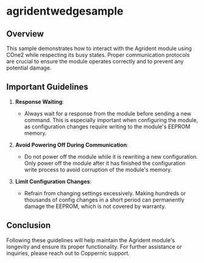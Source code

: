 # agridentwedgesample

## Overview

This sample demonstrates how to interact with the Agrident module using COne2 while respecting its busy states. Proper communication protocols are crucial to ensure the module operates correctly and to prevent any potential damage.

## Important Guidelines

1. **Response Waiting**:
    - Always wait for a response from the module before sending a new command. This is especially important when configuring the module, as configuration changes require writing to the module's EEPROM memory.

2. **Avoid Powering Off During Communication**:
    - Do not power off the module while it is rewriting a new configuration. Only power off the module after it has finished the configuration write process to avoid corruption of the module's memory.

3. **Limit Configuration Changes**:
    - Refrain from changing settings excessively. Making hundreds or thousands of config changes in a short period can permanently damage the EEPROM, which is not covered by warranty.

## Conclusion

Following these guidelines will help maintain the Agrident module's longevity and ensure its proper functionality. For further assistance or inquiries, please reach out to Coppernic support.